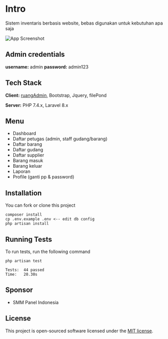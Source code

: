 # Intro
Sistem inventaris berbasis website, bebas digunakan untuk kebutuhan apa saja

![App Screenshot](https://github.com/superXdev/Sistem-Inventaris-Barang/raw/master/ss.png)

## Admin credentials
**username:** admin
**password:** admin123

## Tech Stack

**Client:** [ruangAdmin](https://github.com/indrijunanda/RuangAdmin), Bootstrap, Jquery, filePond

**Server:** PHP 7.4.x, Laravel 8.x

  
## Menu

- Dashboard
- Daftar petugas (admin, staff gudang/barang)
- Daftar barang
- Daftar gudang
- Daftar supplier
- Barang masuk
- Barang keluar
- Laporan
- Profile (ganti pp & password)
  
## Installation 

You can fork or clone this project

```
composer install
cp .env.example .env <-- edit db config
php artisan install
```

## Running Tests

To run tests, run the following command

```
php artisan test
```

```
Tests:  44 passed
Time:   20.30s
```

## Sponsor
 - SMM Panel Indonesia

## License

This project is open-sourced software licensed under the [MIT license](https://opensource.org/licenses/MIT). 
